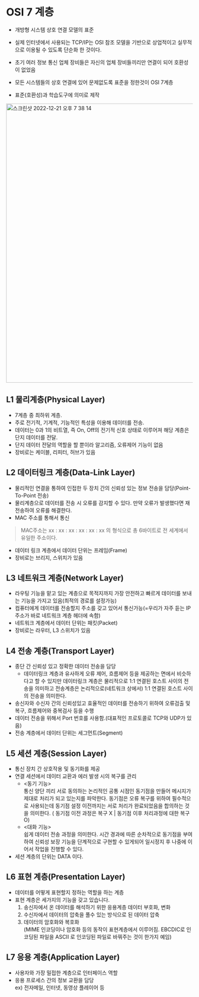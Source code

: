 # OSI 7 계층
- 개방형 시스템 상호 연결 모델의 표준

- 실제 인터넷에서 사용되는 TCP/IP는 OSI 참조 모델을 기반으로 상업적이고 실무적으로 이용될 수 있도록 단순화 한 것이다.

- 초기 여러 정보 통신 업체 장비들은 자신의 업체 장비들끼리만 연결이 되어 호환성이 없었음

- 모든 시스템들의 상호 연결에 있어 문제없도록 표준을 정한것이 OSI 7계층

- 표준(호환성)과 학습도구에 의미로 제작

<img width="754" alt="스크린샷 2022-12-21 오후 7 38 14" src="https://user-images.githubusercontent.com/70997596/208899170-46385a19-003d-4c50-a2bf-97b96bfcea1a.png">


## **L1 물리계층(Physical Layer)**
- 7계층 중 최하위 계층.  
- 주로 전기적, 기계적, 기능적인 특성을 이용해 데이터를 전송.  
- 데이터는 0과 1의 비트열, 즉 On, Off의 전기적 신호 상태로 이루어져 해당 계층은 단지 데이터를 전달.  
- 단지 데이터 전달의 역할을 할 뿐이라 알고리즘, 오류제어 기능이 없음  
- 장비로는 케이블, 리피터, 허브가 있음  
## **L2 데이터링크 계층(Data-Link Layer)**
- 물리적인 연결을 통하여 인접한 두 장치 간의 신뢰성 있는 정보 전송을 담당(Point-To-Point 전송)  
- 물리계층으로 데이터를 전송 시 오류를 감지할 수 있다. 만약 오류가 발생했다면 재전송하여 오류를 해결한다.  
- MAC 주소를 통해서 통신  

>MAC주소는 xx : xx : xx : xx : xx : xx 의 형식으로 총 6바이트로 전 세계에서 유일한 주소이다.  

- 데이터 링크 계층에서 데이터 단위는 프레임(Frame)  
- 장비로는 브리지, 스위치가 있음  
## **L3 네트워크 계층(Network Layer)**
- 라우팅 기능을 맡고 있는 계층으로 목적지까지 가장 안전하고 빠르게 데이터를 보내는 기능을 가지고 있음(최적의 경로를 설정가능)  
- 컴퓨터에게 데이터를 전송할지 주소를 갖고 있어서 통신가능(=우리가 자주 듣는 IP 주소가 바로 네트워크 계층 헤더에 속함)  
- 네트워크 계층에서 데이터 단위는 패킷(Packet)  
- 장비로는 라우터, L3 스위치가 있음  
## **L4 전송 계층(Transport Layer)**
- 종단 간 신뢰성 있고 정확한 데이터 전송을 담당  
    - 데이터링크 계층과 유사하게 오류 제어, 흐름제어 등을 제공하는 면에서 비슷하다고 할 수 있지만 데이터링크 계층은 물리적으로 1:1 연결된 호스트 사이의 전송을 의미하고 전송계층은 논리적으로(네트워크 상에서) 1:1 연결된 호스트 사이의 전송을 의미한다.
- 송신자와 수신자 간의 신뢰성있고 효율적인 데이터를 전송하기 위하여 오류검출 및 복구, 흐름제어와 중복검사 등을 수행  
- 데이터 전송을 위해서 Port 번호를 사용함.(대표적인 프로토콜로 TCP와 UDP가 있음)  
- 전송 계층에서 데이터 단위는 세그먼트(Segment)  
## **L5 세션 계층(Session Layer)**
- 통신 장치 간 상호작용 및 동기화를 제공  
- 연결 세션에서 데이터 교환과 에러 발생 시의 복구를 관리  
    - <동기 기능>  
통신 양단 끼리 서로 동의하는 논리적인 공통 시점인 동기점을 만들어 메시지가 제대로 처리가 되고 있는지를 파악한다.
동기점은 오류 복구를 위하여 필수적으로 사용되는데 동기점 설정 이전까지는 서로 처리가 완료되었음을 합의하는 것을 의미한다. ( 동기점 이전 과정은 복구 X | 동기점 이후 처리과정에 대한 복구 O)  
    - <대화 기능>  
쉽게 데이터 전송 과정을 의미한다.
시간 경과에 따른 순차적으로 동기점을 부여하여 신뢰성 보장 기능을 단계적으로 구현할 수 있게되어 일시정지 후 나중에 이어서 작업을 진행할 수 있다.
- 세션 계층의 단위는 DATA 이다.
## **L6 표현 계층(Presentation Layer)**
- 데이터를 어떻게 표현할지 정하는 역할을 하는 계층  
- 표현 계층은 세가지의 기능을 갖고 있습니다.  
    1. 송신자에서 온 데이터를 해석하기 위한 응용계층 데이터 부호화, 변화  
    2. 수신자에서 데이터의 압축을 풀수 있는 방식으로 된 데이터 압축  
    3. 데이터의 암호화와 복호화  
(MIME 인코딩이나 암호화 등의 동작이 표현계층에서 이루어짐. EBCDIC로 인코딩된 파일을 ASCII 로 인코딩된 파일로 바꿔주는 것이 한가지 예임)  
## **L7 응용 계층(Application Layer)**
- 사용자와 가장 밀접한 계층으로 인터페이스 역할  
- 응용 프로세스 간의 정보 교환을 담당  
ex) 전자메일, 인터넷, 동영상 플레이어 등  
